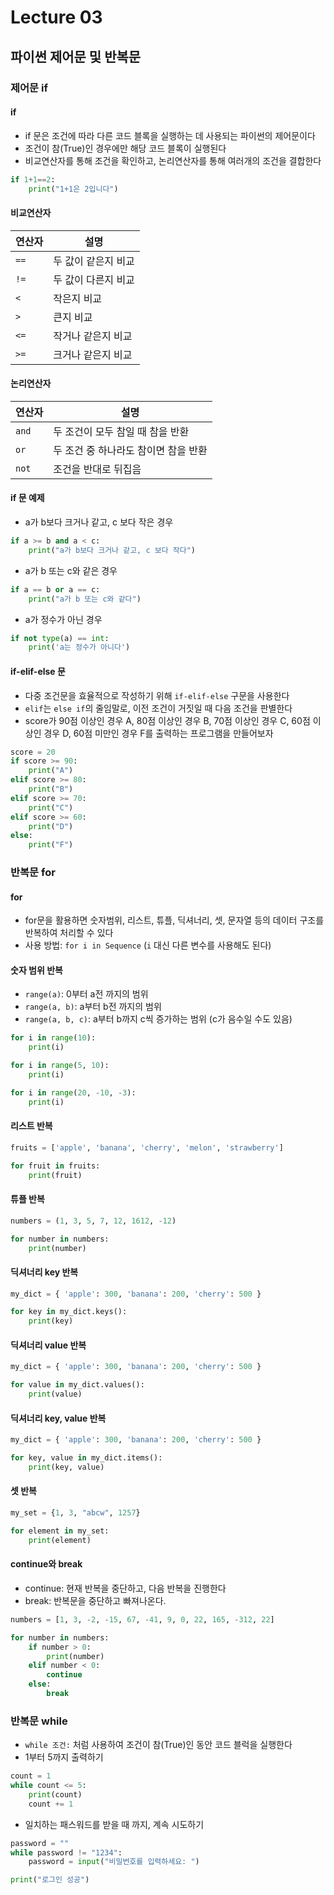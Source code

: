 # Lecture 03

## 파이썬 제어문 및 반복문

### 제어문 if
#### if
- if 문은 조건에 따라 다른 코드 블록을 실행하는 데 사용되는 파이썬의 제어문이다
- 조건이 참(True)인 경우에만 해당 코드 블록이 실행된다
- 비교연산자를 통해 조건을 확인하고, 논리연산자를 통해 여러개의 조건을 결합한다
```python
if 1+1==2:
    print("1+1은 2입니다")
```

#### 비교연산자
| 연산자 | 설명                   |
|--------|------------------------|
| `==`   | 두 값이 같은지 비교     |
| `!=`   | 두 값이 다른지 비교     |
| `<`    | 작은지 비교            |
| `>`    | 큰지 비교              |
| `<=`   | 작거나 같은지 비교     |
| `>=`   | 크거나 같은지 비교     |

#### 논리연산자
| 연산자 | 설명                               |
|--------|------------------------------------|
| `and`  | 두 조건이 모두 참일 때 참을 반환    |
| `or`   | 두 조건 중 하나라도 참이면 참을 반환 |
| `not`  | 조건을 반대로 뒤집음               |

#### if 문 예제
- a가 b보다 크거나 같고, c 보다 작은 경우
```python
if a >= b and a < c:
    print("a가 b보다 크거나 같고, c 보다 작다")
```
- a가 b 또는 c와 같은 경우
```python
if a == b or a == c:
    print("a가 b 또는 c와 같다")
```
- a가 정수가 아닌 경우
```python
if not type(a) == int:
    print('a는 정수가 아니다')
```

#### if-elif-else 문
- 다중 조건문을 효율적으로 작성하기 위해 `if-elif-else` 구문을 사용한다
- `elif`는 `else if`의 줄임말로, 이전 조건이 거짓일 때 다음 조건을 판별한다
- score가 90점 이상인 경우 A, 80점 이상인 경우 B, 70점 이상인 경우 C, 60점 이상인 경우 D, 60점 미만인 경우 F를 출력하는 프로그램을 만들어보자
```python
score = 20
if score >= 90:
    print("A")
elif score >= 80:
    print("B")
elif score >= 70:
    print("C")
elif score >= 60:
    print("D")
else:
    print("F")
```

### 반복문 for
#### for
- for문을 활용하면 숫자범위, 리스트, 튜플, 딕셔너리, 셋, 문자열 등의 데이터 구조를 반복하여 처리할 수 있다
- 사용 방법: `for i in Sequence` (`i` 대신 다른 변수를 사용해도 된다)

#### 숫자 범위 반복
- `range(a)`: 0부터 a전 까지의 범위
- `range(a, b)`: a부터 b전 까지의 범위
- `range(a, b, c)`: a부터 b까지 c씩 증가하는 범위 (c가 음수일 수도 있음)
```python
for i in range(10):
    print(i)
```
```python
for i in range(5, 10):
    print(i)
```
```python
for i in range(20, -10, -3):
    print(i)
```

#### 리스트 반복
```python
fruits = ['apple', 'banana', 'cherry', 'melon', 'strawberry']

for fruit in fruits:
    print(fruit)
```

#### 튜플 반복
```python
numbers = (1, 3, 5, 7, 12, 1612, -12)

for number in numbers:
    print(number)
```

#### 딕셔너리 key 반복
```python
my_dict = { 'apple': 300, 'banana': 200, 'cherry': 500 }

for key in my_dict.keys():
    print(key)
```

#### 딕셔너리 value 반복
```python
my_dict = { 'apple': 300, 'banana': 200, 'cherry': 500 }

for value in my_dict.values():
    print(value)
```

#### 딕셔너리 key, value 반복
```python
my_dict = { 'apple': 300, 'banana': 200, 'cherry': 500 }

for key, value in my_dict.items():
    print(key, value)
```

#### 셋 반복
```python
my_set = {1, 3, "abcw", 1257}

for element in my_set:
    print(element)
```

#### continue와 break
- continue: 현재 반복을 중단하고, 다음 반복을 진행한다
- break: 반복문을 중단하고 빠져나온다.

```python
numbers = [1, 3, -2, -15, 67, -41, 9, 0, 22, 165, -312, 22]

for number in numbers:
    if number > 0:
        print(number)
    elif number < 0:
        continue
    else:
        break
```

### 반복문 while
- `while 조건:` 처럼 사용하여 조건이 참(True)인 동안 코드 블럭을 실행한다
- 1부터 5까지 출력하기
```python
count = 1
while count <= 5:
    print(count)
    count += 1
```
- 일치하는 패스워드를 받을 때 까지, 계속 시도하기
```python
password = ""
while password != "1234":
    password = input("비밀번호를 입력하세요: ")

print("로그인 성공")
```